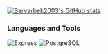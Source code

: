 [![Sarvarbek2003's GitHub stats ](https://github-readme-stats.vercel.app/api?username=Sarvarbek2003&show_icons=true&theme=dark)](https://github.com/Sarvarbek2003)

### Languages and Tools

 ![Express](https://img.shields.io/badge/Express-090909?style=for-the-badge&logo=Express&logoColor=fff) ![PostgreSQL](https://img.shields.io/badge/PostgreSQL-090909?style=for-the-badge&logo=PostgreSQL&logoColor=4169E1) 
